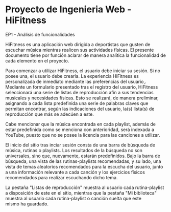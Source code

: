 # Proyecto de Ingenieria Web - HiFitness

EP1 - Análisis de funcionalidades

HiFitness es una aplicación web dirigida a deportistas que gusten de escuchar música mientras realicen sus actividades físicas. El presente documento tiene por función aclarar de manera analítica la funcionalidad de cada elemento en el proyecto.

Para comenzar a utilizar HiFitness, el usuario debe iniciar su sesión. Si no posee una, el usuario debe crearla. La experiencia HiFitness es personalizada de inmediato mediante las preferencias del usuario,. Mediante un formulario presentado tras el registro del usuario, HiFitness seleccionará una serie de listas de reproducción afín a sus tendencias musicales y necesidades físicas. Esto se realizará, de manera preliminar, asignando a cada lista predefinida una serie de palabras claves que permitan encontrar, según las indicaciones del usuario, la(s) lista(s) de reproducción que más se adecúen a este.

Cabe mencionar que la música encontrada en cada playlist, además de estar predefinida como se menciona con anterioridad, será indexada a YouTube, puesto que no se posee la licencia para las canciones a utilizar.

El inicio del sitio tras inciar sesión consta de una barra de búsqueda de música, rutinas o playlists. Los resultados de la búsqueda no son universales, sino que, nuevamente, estarán predefinidos. Bajo la barra de búsqueda, una vista de las rutinas-playlists recomendadas, y su lado, una vista de temas aleatorios recomendados para la escucha del usuario, junto a una información relevante a cada canción y los ejercicios físicos recomendados para realizar escuchando dicho tema.

La pestaña "Listas de reproducción" muestra al usuario cada rutina-playlist a disposición de este en el sitio, mientras que la pestaña "Mi biblioteca" muestra al usuario cada rutina-playlist o canción suelta que este mismo ha guardado.
